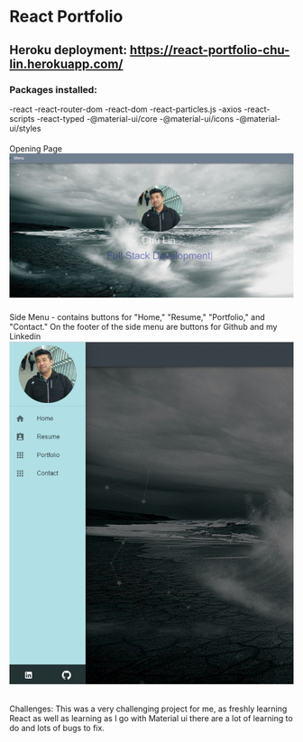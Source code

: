 # React Portfolio
## Heroku deployment: https://react-portfolio-chu-lin.herokuapp.com/
### Packages installed:
-react
-react-router-dom
-react-dom
-react-particles.js
-axios
-react-scripts
-react-typed
-@material-ui/core
-@material-ui/icons
-@material-ui/styles

####
Opening Page
![](/src/images/landing-page.JPG)
#####
Side Menu - contains buttons for "Home," "Resume," "Portfolio," and "Contact." On the footer of the side menu are buttons for Github and my Linkedin
![](/src/images/side-menu.JPG)
######
Challenges: This was a very challenging project for me, as freshly learning React as well as learning as I go with Material ui there are a lot of learning to do and lots of bugs to fix. 

